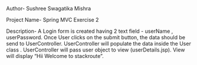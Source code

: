 Author- Sushree Swagatika Mishra

Project Name- Spring MVC Exercise 2

Description-
		A Login form is created having 2 text field - userName , userPassword. Once User clicks on the submit button, the data should be send to UserController. UserController will populate the data inside the User class . UserController will pass user object to view (userDetails.jsp). View will display “Hii <user> Welcome to stackroute”.
